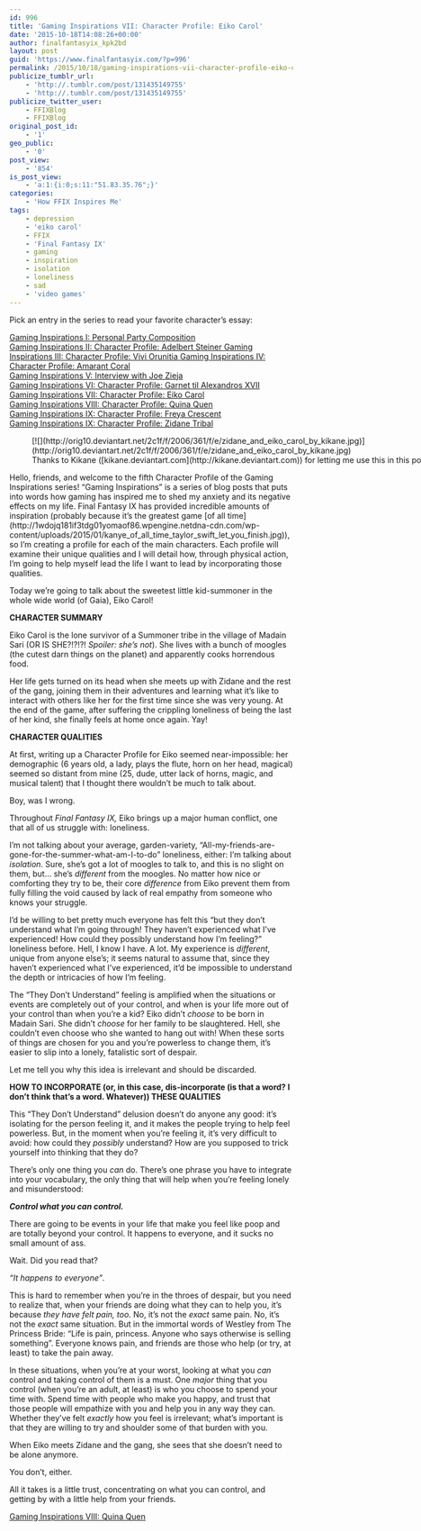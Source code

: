 ```yaml
---
id: 996
title: 'Gaming Inspirations VII: Character Profile: Eiko Carol'
date: '2015-10-18T14:08:26+00:00'
author: finalfantasyix_kpk2bd
layout: post
guid: 'https://www.finalfantasyix.com/?p=996'
permalink: /2015/10/18/gaming-inspirations-vii-character-profile-eiko-carol/
publicize_tumblr_url:
    - 'http://.tumblr.com/post/131435149755'
    - 'http://.tumblr.com/post/131435149755'
publicize_twitter_user:
    - FFIXBlog
    - FFIXBlog
original_post_id:
    - '1'
geo_public:
    - '0'
post_view:
    - '854'
is_post_view:
    - 'a:1:{i:0;s:11:"51.83.35.76";}'
categories:
    - 'How FFIX Inspires Me'
tags:
    - depression
    - 'eiko carol'
    - FFIX
    - 'Final Fantasy IX'
    - gaming
    - inspiration
    - isolation
    - loneliness
    - sad
    - 'video games'
---
```


Pick an entry in the series to read your favorite character’s essay:

[Gaming Inspirations I: Personal Party Composition](https://www.finalfantasyix.com/2015/08/23/gaming-inspirations-i-personal-party-composition/)  
[Gaming Inspirations II: Character Profile: Adelbert Steiner  ](https://www.finalfantasyix.com/2015/08/27/gaming-inspirations-ii-character-profile-adelbert-steiner/)[Gaming Inspirations III: Character Profile: Vivi Orunitia  ](https://www.finalfantasyix.com/2015/08/30/gaming-inspirations-iii-character-profile-vivi-orunitia/)[Gaming Inspirations IV: Character Profile: Amarant Coral](https://www.finalfantasyix.com/2015/09/06/gaming-inspirations-iv-character-profile-amarant-coral/)  
[Gaming Inspirations V: Interview with Joe Zieja](https://www.finalfantasyix.com/2015/09/08/gaming-inspirations-v-interview-joe-zieja-author-voiceover-artist-musician/)  
[Gaming Inspirations VI: Character Profile: Garnet til Alexandros XVII](https://www.finalfantasyix.com/2015/09/24/gaming-inspirations-vi-character-profile-garnet-til-alexandros-xvii/)  
[Gaming Inspirations VII: Character Profile: Eiko Carol](https://www.finalfantasyix.com/2015/10/18/gaming-inspirations-vii-character-profile-eiko-carol/)  
[Gaming Inspirations VIII: Character Profile: Quina Quen](https://www.finalfantasyix.com/2015/10/25/gaming-inspirations-viii-character-profile-quina-quen/)  
[Gaming Inspirations IX: Character Profile: Freya Crescent](https://www.finalfantasyix.com/2015/11/01/gaming-inspirations-ix-character-profile-freya-crescent/)  
[Gaming Inspirations IX: Character Profile: Zidane Tribal](https://www.finalfantasyix.com/2015/11/01/gaming-inspirations-x-character-profile-zidane-tribal/)

<figure class="wp-caption aligncenter" style="width: 920px">[![](http://orig10.deviantart.net/2c1f/f/2006/361/f/e/zidane_and_eiko_carol_by_kikane.jpg)](http://orig10.deviantart.net/2c1f/f/2006/361/f/e/zidane_and_eiko_carol_by_kikane.jpg)<figcaption class="wp-caption-text">Thanks to Kikane ([kikane.deviantart.com](http://kikane.deviantart.com)) for letting me use this in this post! Check out more of their stuff!</figcaption></figure>Hello, friends, and welcome to the fifth Character Profile of the Gaming Inspirations series! “Gaming Inspirations” is a series of blog posts that puts into words how gaming has inspired me to shed my anxiety and its negative effects on my life. Final Fantasy IX has provided incredible amounts of inspiration (probably because it’s the greatest game [of all time](http://1wdojq181if3tdg01yomaof86.wpengine.netdna-cdn.com/wp-content/uploads/2015/01/kanye_of_all_time_taylor_swift_let_you_finish.jpg)), so I’m creating a profile for each of the main characters. Each profile will examine their unique qualities and I will detail how, through physical action, I’m going to help myself lead the life I want to lead by incorporating those qualities.

Today we’re going to talk about the sweetest little kid-summoner in the whole wide world (of Gaia), Eiko Carol!

**CHARACTER SUMMARY**

Eiko Carol is the lone survivor of a Summoner tribe in the village of Madain Sari (OR IS SHE?!?!?! *Spoiler: she’s not*). She lives with a bunch of moogles (the cutest darn things on the planet) and apparently cooks horrendous food.

Her life gets turned on its head when she meets up with Zidane and the rest of the gang, joining them in their adventures and learning what it’s like to interact with others like her for the first time since she was very young. At the end of the game, after suffering the crippling loneliness of being the last of her kind, she finally feels at home once again. Yay!

**CHARACTER QUALITIES**

At first, writing up a Character Profile for Eiko seemed near-impossible: her demographic (6 years old, a lady, plays the flute, horn on her head, magical) seemed so distant from mine (25, dude, utter lack of horns, magic, and musical talent) that I thought there wouldn’t be much to talk about.

Boy, was I wrong.

Throughout *Final Fantasy IX,* Eiko brings up a major human conflict, one that all of us struggle with: loneliness.

I’m not talking about your average, garden-variety, “All-my-friends-are-gone-for-the-summer-what-am-I-to-do” loneliness, either: I’m talking about *isolation*. Sure, she’s got a lot of moogles to talk to, and this is no slight on them, but… she’s *different* from the moogles. No matter how nice or comforting they try to be, their core *difference* from Eiko prevent them from fully filling the void caused by lack of real empathy from someone who knows your struggle.

I’d be willing to bet pretty much everyone has felt this “but they don’t understand what I’m going through! They haven’t experienced what I’ve experienced! How could they possibly understand how I’m feeling?” loneliness before. Hell, I know I have. A lot. My experience is *different*, unique from anyone else’s; it seems natural to assume that, since they haven’t experienced what I’ve experienced, it’d be impossible to understand the depth or intricacies of how I’m feeling.

The “They Don’t Understand” feeling is amplified when the situations or events are completely out of your control, and when is your life more out of your control than when you’re a kid? Eiko didn’t *choose* to be born in Madain Sari. She didn’t *choose* for her family to be slaughtered. Hell, she couldn’t even choose who she wanted to hang out with! When these sorts of things are chosen for you and you’re powerless to change them, it’s easier to slip into a lonely, fatalistic sort of despair.

Let me tell you why this idea is irrelevant and should be discarded.

**HOW TO INCORPORATE (or, in this case, dis-incorporate (is that a word? I don’t think that’s a word. Whatever)) THESE QUALITIES**

This “They Don’t Understand” delusion doesn’t do anyone any good: it’s isolating for the person feeling it, and it makes the people trying to help feel powerless. But, in the moment when you’re feeling it, it’s very difficult to avoid: how could they *possibly* understand? How are you supposed to trick yourself into thinking that they do?

There’s only one thing you *can* do. There’s one phrase you have to integrate into your vocabulary, the only thing that will help when you’re feeling lonely and misunderstood:

***Control what you can control.***

There are going to be events in your life that make you feel like poop and are totally beyond your control. It happens to everyone, and it sucks no small amount of ass.

Wait. Did you read that?

*“It happens to everyone”*.

This is hard to remember when you’re in the throes of despair, but you need to realize that, when your friends are doing what they can to help you, it’s because *they have felt pain, too.* No, it’s not the *exact* same pain. No, it’s not the *exact* same situation. But in the immortal words of Westley from The Princess Bride: “Life is pain, princess. Anyone who says otherwise is selling something”. Everyone knows pain, and friends are those who help (or try, at least) to take the pain away.

In these situations, when you’re at your worst, looking at what you *can* control and taking control of them is a must. One *major* thing that you control (when you’re an adult, at least) is who you choose to spend your time with. Spend time with people who make you happy, and trust that those people will empathize with you and help you in any way they can. Whether they’ve felt *exactly* how you feel is irrelevant; what’s important is that they are willing to try and shoulder some of that burden with you.

When Eiko meets Zidane and the gang, she sees that she doesn’t need to be alone anymore.

You don’t, either.

All it takes is a little trust, concentrating on what you can control, and getting by with a little help from your friends.

[Gaming Inspirations VIII: Quina Quen](https://finalfantasyix.com/2015/10/25/gaming-inspirations-viii-character-profile-quina-quen/)